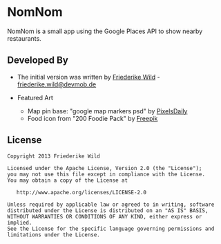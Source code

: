 NomNom
===============

NomNom is a small app using the Google Places API to show nearby restaurants.


Developed By
------------

* The initial version was written by <a href="https://plus.google.com/117518039262793648233?rel=author">Friederike Wild</a> - <friederike.wild@devmob.de>

* Featured Art
  * Map pin base: "google map markers psd" by [PixelsDaily](http://pixelsdaily.com/)
  * Food icon from "200 Foodie Pack" by [Freepik](http://www.freepik.com/)
  

License
-------

    Copyright 2013 Friederike Wild

    Licensed under the Apache License, Version 2.0 (the "License");
    you may not use this file except in compliance with the License.
    You may obtain a copy of the License at

       http://www.apache.org/licenses/LICENSE-2.0

    Unless required by applicable law or agreed to in writing, software
    distributed under the License is distributed on an "AS IS" BASIS,
    WITHOUT WARRANTIES OR CONDITIONS OF ANY KIND, either express or implied.
    See the License for the specific language governing permissions and
    limitations under the License.
